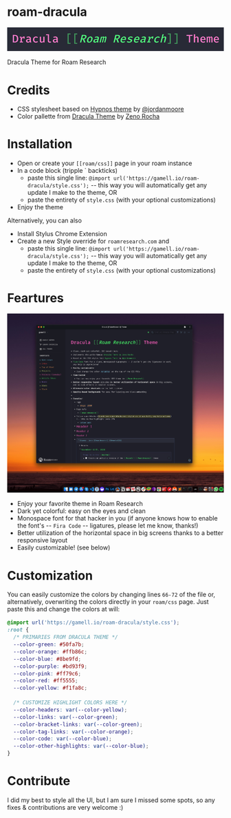 # roam-dracula

![header](img/header.png)

Dracula Theme for Roam Research

# Credits

- CSS stylesheet based on [Hypnos theme](https://github.com/jordanmoore/hypnos) by [@jordanmoore](https://twitter.com/jordanmoore)
- Color pallette from [Dracula Theme](https://github.com/dracula/dracula-theme) by [Zeno Rocha](https://draculatheme.com/)

# Installation

- Open or create your `[[roam/css]]` page in your roam instance
- In a code block (tripple \` backticks)
  - paste this single line: `@import url('https://gamell.io/roam-dracula/style.css');` -- this way you will automatically get any update I make to the theme, OR
  - paste the entirety of `style.css` (with your optional customizations)
- Enjoy the theme

Alternatively, you can also

- Install Stylus Chrome Extension
- Create a new Style override for `roamresearch.com` and
  - paste this single line: `@import url('https://gamell.io/roam-dracula/style.css');` -- this way you will automatically get any update I make to the theme, OR
  - paste the entirety of `style.css` (with your optional customizations)

# Feartures

![desktop](img/desktop.jpg)

- Enjoy your favorite theme in Roam Research
- Dark yet colorful: easy on the eyes and clean
- Monospace font for that hacker in you (if anyone knows how to enable the font's -- `Fira Code` -- ligatures, please let me know, thanks!)
- Better utilization of the horizontal space in big screens thanks to a better responsive layout
- Easily customizable! (see below)

# Customization

You can easily customize the colors by changing lines `66-72` of the file or, alternatively, overwriting the colors directly in your `roam/css` page. Just paste this and change the colors at will:

```css
@import url('https://gamell.io/roam-dracula/style.css');
:root {
  /* PRIMARIES FROM DRACULA THEME */
  --color-green: #50fa7b;
  --color-orange: #ffb86c;
  --color-blue: #8be9fd;
  --color-purple: #bd93f9;
  --color-pink: #ff79c6;
  --color-red: #ff5555;
  --color-yellow: #f1fa8c;

  /* CUSTOMIZE HIGHLIGHT COLORS HERE */
  --color-headers: var(--color-yellow);
  --color-links: var(--color-green);
  --color-bracket-links: var(--color-green);
  --color-tag-links: var(--color-orange);
  --color-code: var(--color-blue);
  --color-other-highlights: var(--color-blue);
}
```



# Contribute

I did my best to style all the UI, but I am sure I missed some spots, so any fixes & contributions are very welcome :)
